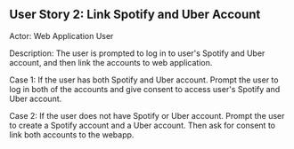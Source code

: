 ## User Story 2: Link Spotify and Uber Account

Actor: Web Application User

Description: The user is prompted to log in to user's Spotify and Uber account, and then link the accounts to web application. 

Case 1: If the user has both Spotify and Uber account.
Prompt the user to log in both of the accounts and give consent to access user's Spotify and Uber account.

Case 2: If the user does not have Spotify or Uber account.
Prompt the user to create a Spotify account and a Uber account. Then ask for consent to link both accounts to the webapp. 
